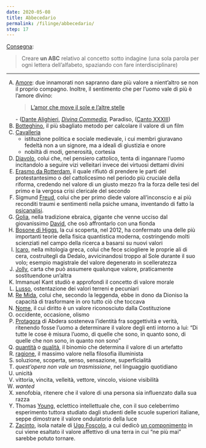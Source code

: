 ```yaml
---
date: 2020-05-08
title: Abbecedario
permalink: /filinge/abbecedario/
step: 17
---
```

<style>ol {list-style: upper-alpha}</style>

[Consegna](https://filinge.blogspot.com/2020/05/step-17-un-abbecedario.html):

> Creare **un ABC** relativo al concetto sotto indagine (una sola parola per ogni lettera dell’alfabeto, spaziando con fare interdisciplinare)

---

1. [Amore](https://treccani.it/enciclopedia/amore '“Amore” nell’Enciclopedia Treccani'): due innamorati non sapranno dare più valore a nient’altro se non il proprio compagno. Inoltre, il sentimento che per l’uomo vale di più è l’amore divino:<blockquote><p><a href='https://it.wikipedia.org/wiki/L%27amor_che_move_il_sole_e_l%27altre_stelle'>L’amor che move il sole e l’altre stelle</a></blockquote> - ([Dante Alighieri](https://treccani.it/enciclopedia/dante-alighieri 'Dante Alighieri nell’Enciclopedia Treccani'), <cite>[Divina Commedia](https://treccani.it/enciclopedia/divina-commedia '“Divina Commedia„ nell’Enciclopedia Treccani')</cite>, Paradiso, ([Canto XXXIII](https://digitaldante.columbia.edu/dante/divine-comedy/paradiso/paradiso-33))
1. [Botteghino](https://treccani.it/vocabolario/botteghino_res-b7edc2df-0011-11de-9d89-0016357eee51), il più sbagliato metodo per calcolare il valore di un film
1. [Cavalleria](https://treccani.it/vocabolario/cavalleria)
	- istituzione politica e sociale medievale, i cui membri giuravano fedeltà non a un signore, ma a ideali di giustizia e onore
	- nobiltà di modi, generosità, cortesia
1. [Diavolo](https://treccani.it/enciclopedia/diavolo), colui che, nel pensiero cattolico, tenta di ingannare l’uomo incitandolo a seguire vizi velleitari invece dei virtuosi dettami divini
1. [Erasmo da Rotterdam](https://treccani.it/enciclopedia/erasmo-da-rotterdam), il quale rifiutò di prendere le parti del protestantesimo o del cattolicesimo nel periodo più cruciale della riforma, credendo nel valore di un giusto mezzo fra la forza delle tesi del primo e la vergosa crisi clericale del secondo
1. Sigmund [Freud](https://treccani.it/enciclopedia/sigmund-freud), colui che per primo diede valore all’inconscio e ai più reconditi traumi e sentimenti nella psiche umana, inventando di fatto la [psicanalisi](https://treccani.it/enciclopedia/psicanalisi).
1. [Golia](https://treccani.it/enciclopedia/golia), nella tradizione ebraica, gigante che venne ucciso dal giovanissimo [David](https://treccani.it/enciclopedia/david), che osò affrontarlo con una fionda
1. [Bosone di Higgs](https://treccani.it/enciclopedia/bosone), la cui scoperta, nel 2012, ha confermato una delle più importanti teorie della fisica quantistica moderna, costringendo molti scienziati nel campo della ricerca a basarsi su nuovi valori
1. [Icaro](https://treccani.it/enciclopedia/icaro), nella mitologia greca, colui che fece sciogliere le proprie ali di cera, costruitegli da Dedalo, avvicinandosi troppo al Sole durante il suo volo; esempio magistrale del valore degenerato in scelleratezza
1. [Jolly](https://treccani.it/vocabolario/jolly), carta che può assumere qualunque valore, praticamente sostituendone un’altra
1. Immanuel Kant studiò e approfondì il concetto di valore morale
1. [Lusso](https://treccani.it/vocabolario/lusso), ostentazione dei valori terreni e pecuniari
1. [Re Mida](https://treccani.it/enciclopedia/mida), colui che, secondo la leggenda, ebbe in dono da Dioniso la capacità di trasformare in oro tutto ciò che toccava
1. [Nome](https://hyp.is/tC6JIq1QEeqdjOd0iG9CKg/treccani.it/enciclopedia/nome), il cui diritto è un valore riconosciuto dalla Costituzione
1. occidente, occasione, olismo
1. [Protagora](https://treccani.it/enciclopedia/protagora-di-abdera) di Abdera sosteneva l’identità fra soggettività e verità, ritenendo fosse l’uomo a determinare il valore degli enti intorno a lui: <q>Di tutte le cose è misura l’uomo, di quelle che sono, in quanto sono, di quelle che non sono, in quanto non sono</q>
1. [quantità](https://treccani.it/vocabolario/quantita) o [qualità](https://treccani.it/vocabolario/qualita), il binomio che determina il valore di un artefatto
1. [ragione](https://hyp.is/gbr96q7lEeq5TftVAlo06A/treccani.it/enciclopedia/illuminismo), il massimo valore nella filosofia illuminista
1. soluzione, scoperta, senso, sensazione, superficialità
1. *quest’opera non vale un trasmissione*, nel linguaggio quotidiano
1. unicità
1. vittoria, vincita, velleità, vettore, vincolo, visione visibilità
1. <em lang='en'>wanted</em>
1. xenofobia, ritenere che il valore di una persona sia influenzato dalla sua razza
1. Thomas [Young](https://treccani.it/enciclopedia/thomas-young), eclettico intellettuale che, con il suo celeberrimo esperimento tuttora studiato dagli studenti delle scuole superiori italiane, seppe dimostrare il valore ondulatorio della luce
1. [Zacinto](https://treccani.it/enciclopedia/zante 'Zante nell’Enciclopedia Treccani'), isola natale di [Ugo Foscolo](https://treccani.it/enciclopedia/ugo-foscolo), a cui dedicò [un componimento](https://it.wikipedia.org/wiki/A_Zacinto) in cui viene esaltato il valore affettivo di una terra in cui <q>ne più mai</q> sarebbe potuto tornare.

